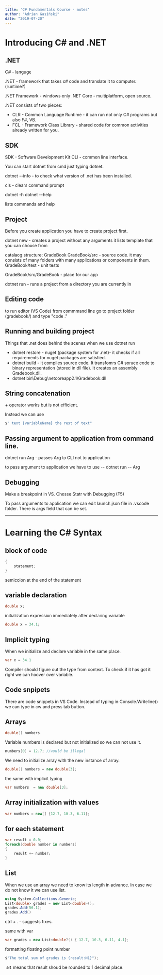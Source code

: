 ```yaml
---
title: 'C# Fundamentals Course - notes'
author: "Adrian Gasiński"
date: "2019-07-20"
---
```



# Introducing C# and .NET


## .NET
C# - languge 

.NET - framework that takes c# code and translate it to computer. (runtime?)

.NET Framework  - windows only 
.NET Core - multiplatform, open source.

.NET consists of two pieces: 
* CLR - Common Language Runtime - it can run not only C# programs but also F#, VB.
* FCL - Framework Class Library - shared code for common activities already written for you.


## SDK
SDK - Software Development Kit
CLI - common line interface. 

You can start dotnet from cmd just typing dotnet.

dotnet --info - to check what version of .net has been installed.

cls - clears command prompt

dotnet -h
dotnet --help 

lists commands and help


## Project 
Before you create application you have to create project first. 

dotnet new - creates a project
without any arguments it lists template that you can choose from 

catalaog structure:
GradeBook
GradeBook/src - source code. it may consists of many folders with many applications or components in them.
GradeBook/test - unit tests

GradeBook/src/GradeBook - place for our app

dotnet run - runs a project from a directory you are currently in 


## Editing code 

to run editor (VS Code) from commmand line go to project folder (gradebook/) and type "code ."


## Running and building project

Things that .net does behind the scenes when we use dotnet run
* dotnet restore - nuget (package system for .net)- it checks if all requirements for nuget packages are satisfied.
* dotnet build - it compiles source code. It transfomrs C# soruce code to binary representation (stored in dll file). It creates an assembly Gradebook.dll.
* dotnet bin\Debug\netcoreapp2.1\Gradebook.dll

## String concatenation
\+ operator works but is not efficient.

Instead we can use 
``` c#
$" text {variableName} the rest of text"
```

## Passing argument to application from command line.

dotnet run Arg - passes Arg to CLI not to application

to pass argument to application we have to use --
dotnet run -- Arg

## Debugging

Make a breakpoint in VS. Chosse Statr with Debugging (F5)

To pass arguments to application we can edit launch.json file in .vscode folder. There is args field that can be set.

***

# Learning the C# Syntax
## block of code 
``` c#
{
    statement;
}
```
semicolon at the end of the statement

## variable declaration
``` c#
double x;
```

initialization expression immediately after declaring variable 
``` c#
double x = 34.1;
```

## Implicit typing 
When we initialize and declare variable in the same place. 

``` c#
var x = 34.1
```

Compiler should figure out the type from context. 
To check if it has got it right we can hoover over variable. 


## Code snpipets
There are code snippets in VS Code. Instead of typing in Console.Writeline() we can type in cw and press tab button. 

## Arrays 
``` c#
double[] numbers
```

Variable numbers is declared but not initialized so we can not use it.
``` c#
numbers[0] = 12.7; //would be illegal
```

We need to initialize array with the new instance of array.

``` c#
double[] numbers = new double[3];
```
the same with implicit typing
``` c#
var numbers  = new double[3];
```

## Array initialization with values 

``` c#
var numbers = new[] {12.7, 10.3, 6.11};

```

## for each statement

``` c#
var result = 0.0;
foreach(double number in numbers)
{
    result += number;
}
```

## List

When we use an array we need to know its length in advance. In case we do not know it we can use list. 

``` c#
using System.Collections.Generic;
List<double> grades = new List<double>();
grades.Add(56.1);
grades.Add()
```
ctrl + . - suggests fixes.


same with var
``` c#
var grades = new List<double?() { 12.7, 10.3, 6.11, 4.1};
```

formatting floating point number
``` c#
$"The total sum of grades is {result:N1}");
```
```:N1``` means that result shoud be rounded to 1 decimal place. 



